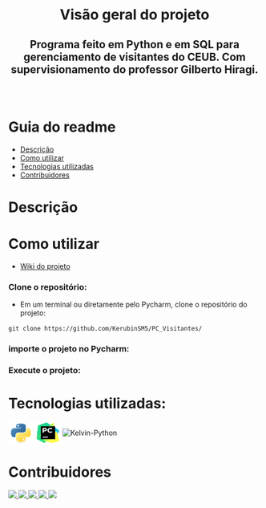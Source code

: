 
  <h1 align="center">Visão geral do projeto</h2>

  <h2><p align="center">
    Programa feito em Python e em SQL para gerenciamento de visitantes do CEUB. Com supervisionamento do professor Gilberto Hiragi.
    <br>
    </p>
</p>

<br>

# Guia do readme
- [Descrição](#descrição)
- [Como utilizar](#como-utilizar)
- [Tecnologias utilizadas](#tecnologias-utilizadas)
- [Contribuidores](#contribuidores)

# Descrição

# Como utilizar

- [Wiki do projeto](https://github.com/KerubinSM5/PC_Visitantes/wiki/Introdu%C3%A7%C3%A3o)

### Clone o repositório:

* Em um terminal ou diretamente pelo Pycharm, clone o repositório do projeto:
```
git clone https://github.com/KerubinSM5/PC_Visitantes/
```

### importe o projeto no Pycharm:

### Execute o projeto:


# Tecnologias utilizadas:

<div style="display: inline_block">
  <img align="center" alt="Kelvin-Python" height="45" width="50" src="https://raw.githubusercontent.com/devicons/devicon/master/icons/python/python-original.svg">
  <img align="center" alt="Kelvin-Python" height="45" width="50" src="https://raw.githubusercontent.com/devicons/devicon/master/icons/pycharm/pycharm-original.svg">
  <img align="center" alt="Kelvin-Python" height="45" width="50" src="https://cdn.jsdelivr.net/gh/devicons/devicon@latest/icons/mysql/mysql-original-wordmark.svg" />
          

# Contribuidores

<a href="https://github.com/kerubinsm5/kerubinsm5/graphs/contributors">
  <img src="https://contrib.rocks/image?repo=kerubinsm5/kerubinsm5" />
</a>
<a href="https://github.com/Roddie118/Roddie118/graphs/contributors">
  <img src="https://contrib.rocks/image?repo=Roddie118/Roddie118" />
</a>
<a href="https://github.com/julianomorais-cs/cs-projects/graphs/contributors">
  <img src="https://contrib.rocks/image?repo=julianomorais-cs/cs-projects" />
</a>
<a href="https://github.com/lucas-fmp/lucas-fmp/graphs/contributors">
  <img src="https://contrib.rocks/image?repo=lucas-fmp/lucas-fmp" />
</a>
<a href="https://github.com/JoaoAdelson/Progresso-em-Python/graphs/contributors">
  <img src="https://contrib.rocks/image?repo=JoaoAdelson/JoaoAdelson" />
</a>
